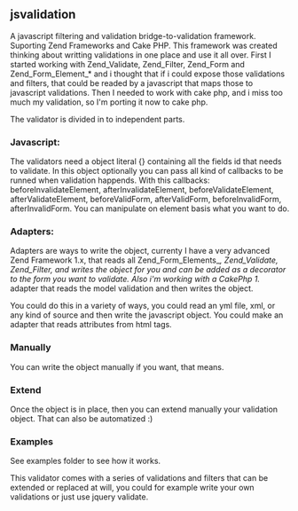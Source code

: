 ## jsvalidation

A javascript filtering and validation bridge-to-validation framework. Suporting Zend Frameworks and Cake PHP.
This framework was created thinking about writting validations in one place and use it all over.
First I started working with Zend_Validate, Zend_Filter, Zend_Form and Zend_Form_Element_* and i thought that if i could expose those validations and filters, that could be readed by a javascript that maps those to javascript validations.
Then I needed to work with cake php, and i miss too much my validation, so I'm porting it now to cake php.

The validator is divided in to independent parts.

### Javascript:

The validators need a object literal {} containing all the fields id that needs to validate.
In this object optionally you can pass all kind of callbacks to be runned when validation happends.
With this callbacks: beforeInvalidateElement, afterInvalidateElement, beforeValidateElement, afterValidateElement, beforeValidForm, afterValidForm, beforeInvalidForm, afterInvalidForm.
You can manipulate on element basis what you want to do.

### Adapters:
Adapters are ways to write the object, currenty I have a very advanced Zend Framework 1.x, that reads all Zend_Form_Elements_*, Zend_Validate, Zend_Filter, and writes the object for you and can be added as a decorator to the form you want to validate.
Also i'm working with a CakePhp 1.* adapter that reads the model validation and then writes the object.

You could do this in a variety of ways, you could read an yml file, xml, or any kind of source and then write the javascript object.
You could make an adapter that reads attributes from html tags.

### Manually
You can write the object manually if you want, that means.

### Extend
Once the object is in place, then you can extend manually your validation object. That can also be automatized :)

### Examples
See examples folder to see how it works.

This validator comes with a series of validations and filters that can be extended or replaced at will, you could for example write your own validations or just use jquery validate.
